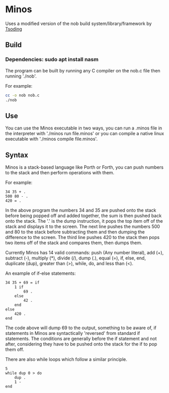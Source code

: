 # Minos

Uses a modified version of the nob build system/library/framework by [Tsoding](https://github.com/tsoding/)

## Build

### Dependencies: sudo apt install nasm

The program can be built by running any C compiler on the nob.c file then running './nob'.

For example:
```bash
cc -o nob nob.c
./nob
```

## Use

You can use the Minos executable in two ways, you can run a .minos file in the interpreter with './minos run file.minos' or you can compile a native linux executable with './minos compile file.minos'.

## Syntax

Minos is a stack-based language like Porth or Forth, you can push numbers to the stack and then perform operations with them.

For example:

```minos
34 35 + .
500 80 - .
420 = .
```

In the above program the numbers 34 and 35 are pushed onto the stack before being popped off and added together, the sum is then pushed back onto the stack.
The '.' is the dump instruction, it pops the top item off of the stack and displays it to the screen.
The next line pushes the numbers 500 and 80 to the stack before subtracting them and then dumping the difference to the screen.
The third line pushes 420 to the stack then pops two items off of the stack and compares them, then dumps them.

Currently Minos has 14 valid commands:
	push (Any number literal),
	add (+),
	subtract (-),
	multiply (*),
	divide (/),
	dump (.), 
	equal (=),
	if,
	else,
	end,
	duplicate (dup),
	greater than (>),
	while, 
	do,
	and less than (<).

An example of if-else statements:

```minos
34 35 + 69 = if
	1 if
		69 .
	else
		42 .
	end
else
	420 .
end
```

The code above will dump 69 to the output, something to be aware of, if statements in Minos are syntactically 'reversed' from standard if statements.
The conditions are generally before the if statement and not after, considering they have to be pushed onto the stack for the if to pop them off.

There are also while loops which follow a similar principle.

```minos
5
while dup 0 > do
	dup .
	1 -
end
```
